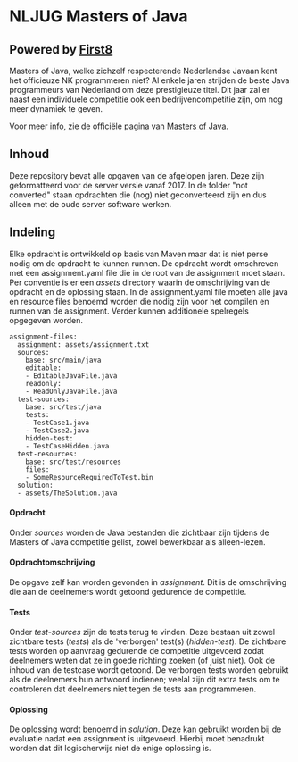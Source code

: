 # NLJUG Masters of Java
## Powered by [First8](http://www.first8.nl)
Masters of Java, welke zichzelf respecterende Nederlandse Javaan
kent het officieuze NK programmeren niet? Al enkele jaren strijden de beste Java programmeurs van Nederland om deze prestigieuze titel. Dit jaar zal er naast een individuele competitie ook een bedrijvencompetitie zijn, om nog meer dynamiek te geven.

Voor meer info, zie de officiële pagina van [Masters of Java](http://www.nljug.org/moj/2017/).

## Inhoud

Deze repository bevat alle opgaven van de afgelopen jaren. Deze zijn geformatteerd voor de server versie vanaf 2017. In de folder "not converted" staan opdrachten die (nog) niet 
geconverteerd zijn en dus alleen met de oude server software werken.

## Indeling

Elke opdracht is ontwikkeld op basis van Maven maar dat is niet perse nodig om de opdracht te kunnen runnen. De opdracht wordt 
omschreven met een assignment.yaml file die in de root van de assignment moet staan. Per conventie is er een _assets_ directory 
waarin de omschrijving van de opdracht en de oplossing staan. In de assignment.yaml file moeten alle java en resource files benoemd 
worden die nodig zijn voor het compilen en runnen van de assignment. Verder kunnen additionele spelregels opgegeven worden.


    assignment-files:
      assignment: assets/assignment.txt
      sources:
        base: src/main/java
        editable:
        - EditableJavaFile.java
        readonly:
        - ReadOnlyJavaFile.java
      test-sources:
        base: src/test/java
        tests:
        - TestCase1.java
        - TestCase2.java
        hidden-test:
        - TestCaseHidden.java
      test-resources:
        base: src/test/resources
        files:
        - SomeResourceRequiredToTest.bin  
      solution:
      - assets/TheSolution.java


#### Opdracht
Onder _sources_ worden de Java bestanden die zichtbaar zijn tijdens de Masters of Java competitie gelist, zowel bewerkbaar als 
alleen-lezen.

#### Opdrachtomschrijving
De opgave zelf kan worden gevonden in _assignment_. Dit is de omschrijving die aan de deelnemers wordt getoond gedurende de 
competitie.

#### Tests

Onder _test-sources_ zijn de tests terug te vinden. Deze bestaan uit zowel zichtbare tests (_tests_) als de 'verborgen' test(s) 
(_hidden-test_). De zichtbare tests worden op aanvraag gedurende de competitie uitgevoerd zodat deelnemers weten dat ze in goede 
richting zoeken (of juist niet). Ook de inhoud van de testcase wordt getoond. De verborgen tests worden gebruikt als de deelnemers 
hun antwoord indienen; veelal zijn dit extra tests om te controleren dat deelnemers niet tegen de tests aan programmeren.

#### Oplossing

De oplossing wordt benoemd in _solution_. Deze kan gebruikt worden bij de evaluatie nadat een assignment is uitgevoerd. Hierbij moet 
benadrukt worden dat dit logischerwijs niet de enige oplossing is.

